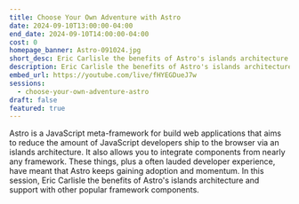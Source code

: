 ```yaml
---
title: Choose Your Own Adventure with Astro
date: 2024-09-10T13:00:00-04:00
end_date: 2024-09-10T14:00:00-04:00
cost: 0
homepage_banner: Astro-091024.jpg
short_desc: Eric Carlisle the benefits of Astro's islands architecture and support with other popular framework components.
description: Eric Carlisle the benefits of Astro's islands architecture and support with other popular framework components.
embed_url: https://youtube.com/live/fHYEGDueJ7w
sessions:
  - choose-your-own-adventure-astro
draft: false
featured: true
---
```


Astro is a JavaScript meta-framework for build web applications that aims to reduce the amount of JavaScript developers ship to the browser via an islands architecture. It also allows you to integrate components from nearly any framework. These things, plus a often lauded developer experience, have meant that Astro keeps gaining adoption and momentum. In this session, Eric Carlisle the benefits of Astro's islands architecture and support with other popular framework components.
